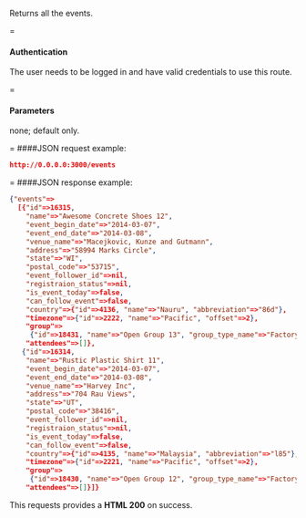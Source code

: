 <!-- --- title: GET /events -->

Returns all the events.

=
#### Authentication

The user needs to be logged in and have valid credentials to use this route.

=
#### Parameters

none; default only.

=
####JSON request example:
```json
http://0.0.0.0:3000/events
```

=
####JSON response example:

```json
{"events"=>
  [{"id"=>16315,
    "name"=>"Awesome Concrete Shoes 12",
    "event_begin_date"=>"2014-03-07",
    "event_end_date"=>"2014-03-08",
    "venue_name"=>"Macejkovic, Kunze and Gutmann",
    "address"=>"58994 Marks Circle",
    "state"=>"WI",
    "postal_code"=>"53715",
    "event_follower_id"=>nil,
    "registraion_status"=>nil,
    "is_event_today"=>false,
    "can_follow_event"=>false,
    "country"=>{"id"=>4136, "name"=>"Nauru", "abbreviation"=>"86d"},
    "timezone"=>{"id"=>2222, "name"=>"Pacific", "offset"=>2},
    "group"=>
     {"id"=>18431, "name"=>"Open Group 13", "group_type_name"=>"Factory:Open"},
    "attendees"=>[]},
   {"id"=>16314,
    "name"=>"Rustic Plastic Shirt 11",
    "event_begin_date"=>"2014-03-07",
    "event_end_date"=>"2014-03-08",
    "venue_name"=>"Harvey Inc",
    "address"=>"704 Rau Views",
    "state"=>"UT",
    "postal_code"=>"38416",
    "event_follower_id"=>nil,
    "registraion_status"=>nil,
    "is_event_today"=>false,
    "can_follow_event"=>false,
    "country"=>{"id"=>4135, "name"=>"Malaysia", "abbreviation"=>"l85"},
    "timezone"=>{"id"=>2221, "name"=>"Pacific", "offset"=>2},
    "group"=>
     {"id"=>18430, "name"=>"Open Group 12", "group_type_name"=>"Factory:Open"},
    "attendees"=>[]}]}
```

This requests provides a <strong>HTML 200</strong> on success.